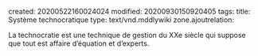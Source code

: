 created: 20200522160024024
modified: 20200930150920405
tags: 
title: Système technocratique
type: text/vnd.mddlywiki
zone.ajoutrelation: 

La technocratie est une technique de gestion du XXe siècle qui suppose que tout est affaire d’équation et d’experts.